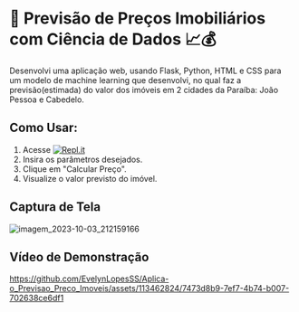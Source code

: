 # 🏡 Previsão de Preços Imobiliários com Ciência de Dados 📈💰  

Desenvolvi uma aplicação web, usando Flask, Python, HTML e CSS para um modelo de machine learning que desenvolvi, no qual faz a previsão(estimada) do valor dos imóveis em 2 cidades da Paraíba: João Pessoa e Cabedelo.

## Como Usar:
1. Acesse [![Repl.it](https://img.shields.io/badge/Repl.it-Open-blueviolet)](https://evaluetor.evelynlopes.repl.co/)
2. Insira os parâmetros desejados.
3. Clique em "Calcular Preço".
4. Visualize o valor previsto do imóvel.
   
## Captura de Tela
![imagem_2023-10-03_212159166](https://github.com/EvelynLopesSS/Aplica-o_Previsao_Preco_Imoveis/assets/113462824/745143bf-e9e5-47b1-8348-69126243185d)

## Vídeo de Demonstração

https://github.com/EvelynLopesSS/Aplica-o_Previsao_Preco_Imoveis/assets/113462824/7473d8b9-7ef7-4b74-b007-702638ce6df1

